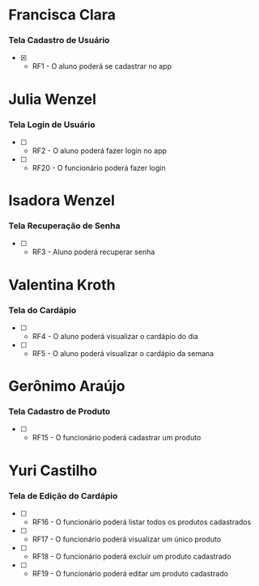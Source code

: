 <h1>Francisca Clara</h1>
<h3>Tela Cadastro de Usuário</h3>

- [x] - RF1 - O aluno poderá se cadastrar no app

<h1>Julia Wenzel</h1>
<h3>Tela Login de Usuário</h3>

- [ ] - RF2 - O aluno poderá fazer login no app
- [ ] - RF20 - O funcionário poderá fazer login

<h1>Isadora Wenzel</h1>
<h3>Tela Recuperação de Senha</h3>

- [ ] - RF3 - Aluno poderá recuperar senha

<h1>Valentina Kroth</h1>
<h3>Tela do Cardápio</h3>

- [ ] - RF4 - O aluno poderá visualizar o cardápio do dia
- [ ] - RF5 - O aluno poderá visualizar o cardápio da semana

<h1>Gerônimo Araújo</h1>
<h3>Tela Cadastro de Produto</h3>

- [ ] - RF15 - O funcionário poderá cadastrar um produto

<h1>Yuri Castilho</h1>
<h3>Tela de Edição do Cardápio</h3>

- [ ] - RF16 - O funcionário poderá listar todos os produtos cadastrados
- [ ] - RF17 - O funcionário poderá visualizar um único produto
- [ ] - RF18 - O funcionário poderá excluir um produto cadastrado
- [ ] - RF19 - O funcionário poderá editar um produto cadastrado
